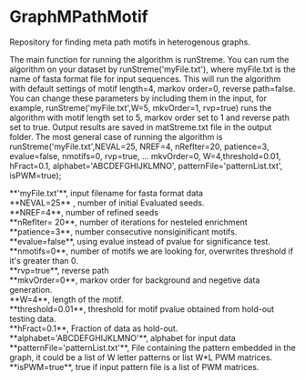 # GraphMPathMotif
Repository for finding meta path motifs in heterogenous graphs. 

</p>
The main function for running the algorithm is runStreme. You can rum the algorithm on your dataset by runStreme('myFile.txt'), where myFile.txt is the name of fasta format file for input sequences. This will run the algorithm with default settings of motif length=4, markov order=0, reverse path=false. You can change these parameters  by including them in the input, for example,  runStreme('myFile.txt',W=5, mkvOrder=1, rvp=true) runs the algorithm with motif length set to 5,  markov order set to 1 and reverse path set to true. Output results are saved in matStreme.txt file in the output folder. The most general case of running the algorithm is 
runStreme('myFile.txt',NEVAL=25, NREF=4, nRefIter=20, patience=3, evalue=false, nmotifs=0, rvp=true, ...
    mkvOrder=0, W=4,threshold=0.01, hFract=0.1, alphabet='ABCDEFGHIJKLMNO', patternFile='patternList.txt', isPWM=true);
  </p>
  </p>
 **'myFile.txt'**, input filename for fasta format data<br>
  **NEVAL=25** , number of initial Evaluated seeds.<br>
  **NREF=4**, number of refined seeds<br>
  **nRefIter= 20**, number of iterations for nesteled enrichment <br>
  **patience=3**, number consecutive nonsiginificant motifs. <br>
  **evalue=false**, using evalue instead of pvalue for significance test.<br> 
  **nmotifs=0**, number of motifs we are looking for, overwrites threshold if it's greater than 0.<br> 
  **rvp=true**, reverse path <br>
  **mkvOrder=0**, markov order for background and negetive data generation.<br>
  **W=4**, length of the motif. <br>
  **threshold=0.01**, threshold for motif pvalue obtained from hold-out testing data. <br>
   **hFract=0.1**, Fraction of data as hold-out.<br>
   **alphabet='ABCDEFGHIJKLMNO'**, alphabet for input data<br>
   **patternFile='patternList.txt'**, File containing the pattern embedded in the graph, it could be a list of W letter patterns or list W*L PWM matrices.<br>  
   **isPWM=true**, true if input pattern file is a list of PWM matrices.<br> 
    </p>
    
    
    
